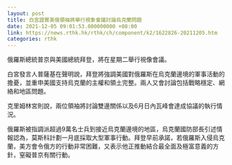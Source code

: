 ```yaml
---
layout: post
title: 白宮證實美俄領袖將舉行視象會議討論烏克蘭問題
date: 2021-12-05 09:01:53.000000000 +08:00
link: https://news.rthk.hk/rthk/ch/component/k2/1622826-20211205.htm
categories: rthk
---
```


俄羅斯總統普京與美國總統拜登，將在星期二舉行視像會議。

白宮發言人普薩基在聲明說，拜登將強調美國對俄羅斯在烏克蘭邊境的軍事活動的擔憂，並重申美國支持烏克蘭的主權和領土完整。兩人又會討論包括戰略穩定、網絡和地區問題。

克里姆林宮則說，兩位領袖將討論雙邊關係以及6月日內瓦峰會達成協議的執行情況。 

俄羅斯被指調派超過9萬名士兵到接近烏克蘭邊境的地區，烏克蘭國防部長引述情報認為，莫斯科計劃一月底採取大型軍事行動。拜登早前承諾，若俄羅斯入侵烏克蘭，美方會令俄方的行動非常困難，又表示他正推動結合最全面及極富意義的方針，窒礙普京有關行動。
